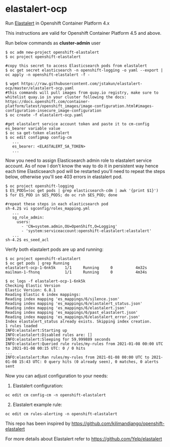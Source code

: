 # elastalert-ocp
Run [Elastalert](https://github.com/Yelp/elastalert) in Openshift Container Platform 4.x

This instructions are valid for Openshift Container Platform 4.5 and above. 

Run below commands as **cluster-admin** user
```
$ oc adm new-project openshift-elastalert
$ oc project openshift-elastalert

#copy this secret to access Elasticsearch pods from elastalert
$ oc get secret elasticsearch -n openshift-logging -o yaml --export | oc apply -n openshift-elastalert -f -

$ wget https://raw.githubusercontent.com/jstakun/elastalert-ocp/master/elastalert-ocp.yaml
#this commands will pull images from quay.io registry, make sure to whitelist quay.io in your cluster following the docs: https://docs.openshift.com/container-platform/latest/openshift_images/image-configuration.html#images-configuration-insecure_image-configuration
$ oc create -f elastalert-ocp.yaml

#get elastalert service account token and paste it to cm-config es_bearer variable value
$ oc sa get-token elastalert 
$ oc edit configmap config-cm
   ...
   es_bearer: <ELASTALERT_SA_TOKEN>
   ...
```
Now you need to assign Elasticsearch admin role to elastalert service account. As of now I don't know the way to do it in persistent way hence each time Elasticsearch pod will be restarted you'll need to repeat the steps below, otherwise you'll see 403 errors in elastalert pod.

```
$ oc project openshift-logging
$ ES_PODS=(oc get pods | grep elasticsearch-cdm | awk '{print $1}')
$ for ES_POD in $ES_PODS; do oc rsh $ES_POD; done

#repeat these steps in each elasticsearch pod
sh-4.2$ vi sgconfig/roles_mapping.yml
   ...
   sg_role_admin:
     users:
       - 'CN=system.admin,OU=OpenShift,O=Logging'
       - 'system:serviceaccount:openshift-elastalert:elastalert'
   ...
sh-4.2$ es_seed_acl
```

Verify both elastalert pods are up and running:
```
$ oc project openshift-elastalert
$ oc get pods | grep Running
elastalert-ocp-1-6nk5k    1/1     Running     0          4m32s
mailman-1-fhsnq           1/1     Running     0          4m34s

$ oc logs -f elastalert-ocp-1-6nk5k
Checking Elastic Version
Elastic Version: 6.8.1
Reading Elastic 6 index mappings:
Reading index mapping 'es_mappings/6/silence.json'
Reading index mapping 'es_mappings/6/elastalert_status.json'
Reading index mapping 'es_mappings/6/elastalert.json'
Reading index mapping 'es_mappings/6/past_elastalert.json'
Reading index mapping 'es_mappings/6/elastalert_error.json'
Index elastalert_status already exists. Skipping index creation.
1 rules loaded
INFO:elastalert:Starting up
INFO:elastalert:Disabled rules are: []
INFO:elastalert:Sleeping for 59.999889 seconds
INFO:elastalert:Queried rule rules/my-rules from 2021-01-08 00:00 UTC to 2021-01-08 00:15 UTC: 0 / 0 hits
...
INFO:elastalert:Ran rules/my-rules from 2021-01-08 00:00 UTC to 2021-01-08 15:43 UTC: 0 query hits (0 already seen), 0 matches, 0 alerts sent
```

Now you can adjust configuration to your needs:

1. Elastalert configuration:
```
oc edit cm config-cm -n openshift-elastalert
```
2. Elastalert example rule:
```
oc edit cm rules-alerting -n openshift-elastalert
```


This repo has been inspired by https://github.com/kilimandjango/openshift-elastalert

For more details about Elastalert refer to https://github.com/Yelp/elastalert
